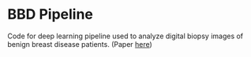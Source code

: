 # BBD Pipeline
Code for deep learning pipeline used to analyze digital biopsy images of benign breast disease patients.
(Paper [here](https://academic.oup.com/jncics/advance-article/doi/10.1093/jncics/pkaa119/6081057?guestAccessKey=22d40f06-4c8f-488b-9f1f-46b283fe4da5)) 
